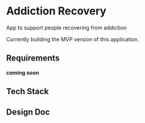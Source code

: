 # Addiction Recovery

App to support people recovering from addiction

Currently building the MVP version of this application.

## Requirements

**coming soon**

## Tech Stack

## Design Doc

